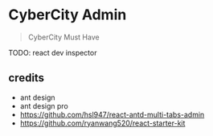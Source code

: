 # CyberCity Admin

> CyberCity Must Have

TODO: react dev inspector

## credits

- ant design
- ant design pro
- https://github.com/hsl947/react-antd-multi-tabs-admin
- https://github.com/ryanwang520/react-starter-kit

